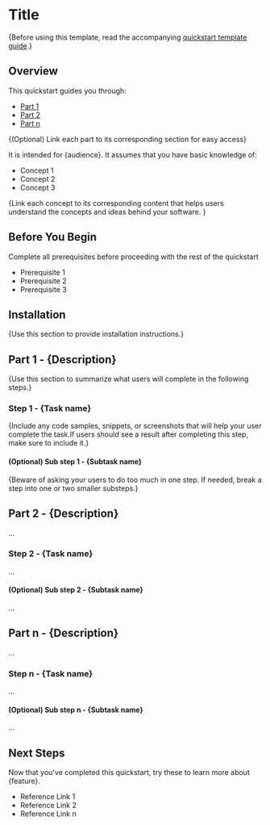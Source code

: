# Title

{Before using this template, read the accompanying [quickstart template guide](about-quickstarts.md).}

## Overview

This quickstart guides you through:
+ [Part 1](#part-1-description)
+ [Part 2](#part-2-description)
+ [Part n](#part-n-description)

{(Optional) Link each part to its corresponding section for easy access}

It is intended for {audience}. It assumes that you have basic knowledge of: 
+ Concept 1
+ Concept 2
+ Concept 3 

{Link each concept to its corresponding content that helps users understand the concepts and ideas behind your software. }

## Before You Begin

Complete all prerequisites before proceeding with the rest of the quickstart

+ Prerequisite 1
+ Prerequisite 2
+ Prerequisite 3
 
## Installation 

{Use this section to provide installation instructions.} 

## Part 1 - {Description}

{Use this section to summarize what users will complete in the following steps.}

### Step 1 - {Task name}

{Include any code samples, snippets, or screenshots that will help your user complete the task.If users should see a result after 
completing this step, make sure to include it.}

#### (Optional) Sub step 1 - {Subtask name}

{Beware of asking your users to do too much in one step. If needed, break a step into one or two smaller substeps.}

## Part 2 - {Description}

...

### Step 2 - {Task name}

...

#### (Optional) Sub step 2 - {Subtask name}

...


## Part n - {Description}

...

### Step n - {Task name}

...

#### (Optional) Sub step n - {Subtask name}

...



## Next Steps

Now that you've completed this quickstart, try these to learn more about {feature}. 
+ Reference Link 1
+ Reference Link 2
+ Reference Link n


